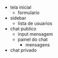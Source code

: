 - tela inicial
  - formulario
- sidebar
  - lista de usuarios
- chat publico
  - input mensagem
  - painel do chat
    - mensagens
- chat privado